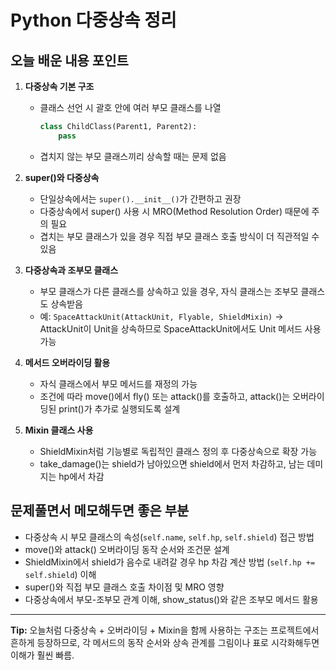 # Python 다중상속 정리

## 오늘 배운 내용 포인트

1. **다중상속 기본 구조**
   - 클래스 선언 시 괄호 안에 여러 부모 클래스를 나열
     ```python
     class ChildClass(Parent1, Parent2):
         pass
     ```
   - 겹치지 않는 부모 클래스끼리 상속할 때는 문제 없음

2. **super()와 다중상속**
   - 단일상속에서는 `super().__init__()`가 간편하고 권장
   - 다중상속에서 super() 사용 시 MRO(Method Resolution Order) 때문에 주의 필요
   - 겹치는 부모 클래스가 있을 경우 직접 부모 클래스 호출 방식이 더 직관적일 수 있음

3. **다중상속과 조부모 클래스**
   - 부모 클래스가 다른 클래스를 상속하고 있을 경우, 자식 클래스는 조부모 클래스도 상속받음
   - 예: `SpaceAttackUnit(AttackUnit, Flyable, ShieldMixin)` → AttackUnit이 Unit을 상속하므로 SpaceAttackUnit에서도 Unit 메서드 사용 가능

4. **메서드 오버라이딩 활용**
   - 자식 클래스에서 부모 메서드를 재정의 가능
   - 조건에 따라 move()에서 fly() 또는 attack()를 호출하고, attack()는 오버라이딩된 print()가 추가로 실행되도록 설계

5. **Mixin 클래스 사용**
   - ShieldMixin처럼 기능별로 독립적인 클래스 정의 후 다중상속으로 확장 가능
   - take_damage()는 shield가 남아있으면 shield에서 먼저 차감하고, 남는 데미지는 hp에서 차감

## 문제풀면서 메모해두면 좋은 부분

- 다중상속 시 부모 클래스의 속성(`self.name`, `self.hp`, `self.shield`) 접근 방법
- move()와 attack() 오버라이딩 동작 순서와 조건문 설계
- ShieldMixin에서 shield가 음수로 내려갈 경우 hp 차감 계산 방법 (`self.hp += self.shield`) 이해
- super()와 직접 부모 클래스 호출 차이점 및 MRO 영향
- 다중상속에서 부모-조부모 관계 이해, show_status()와 같은 조부모 메서드 활용

---

**Tip:** 오늘처럼 다중상속 + 오버라이딩 + Mixin을 함께 사용하는 구조는 프로젝트에서 흔하게 등장하므로, 각 메서드의 동작 순서와 상속 관계를 그림이나 표로 시각화해두면 이해가 훨씬 빠름.


